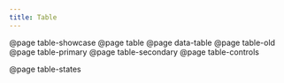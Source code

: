 ```yaml
---
title: Table
---
```


@page table-showcase
@page table
@page data-table
@page table-old
@page table-primary
@page table-secondary
@page table-controls

<!-- @page table-filters -->

@page table-states
